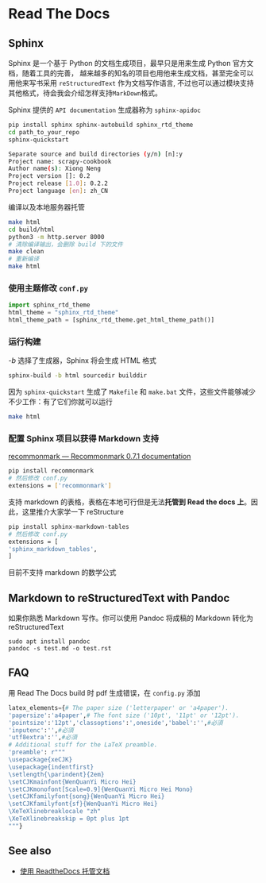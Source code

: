 # Read The Docs

## Sphinx

Sphinx 是一个基于 Python 的文档生成项目，最早只是用来生成 Python 官方文档，随着工具的完善， 越来越多的知名的项目也用他来生成文档，甚至完全可以用他来写书采用 `reStructuredText` 作为文档写作语言, 不过也可以通过模块支持其他格式，待会我会介绍怎样支持`MarkDown`格式。

Sphinx 提供的 `API documentation` 生成器称为 `sphinx-apidoc`

```bash
pip install sphinx sphinx-autobuild sphinx_rtd_theme
cd path_to_your_repo
sphinx-quickstart
```

```bash
Separate source and build directories (y/n) [n]:y  
Project name: scrapy-cookbook  
Author name(s): Xiong Neng  
Project version []: 0.2  
Project release [1.0]: 0.2.2  
Project language [en]: zh_CN
```

编译以及本地服务器托管

```bash
make html
cd build/html
python3 -m http.server 8000
# 清除编译输出，会删除 build 下的文件
make clean
# 重新编译
make html
```

### 使用主题修改 `conf.py`

```python
import sphinx_rtd_theme
html_theme = "sphinx_rtd_theme"
html_theme_path = [sphinx_rtd_theme.get_html_theme_path()]
```

### 运行构建

*-b* 选择了生成器，Sphinx 将会生成 HTML 格式

```bash
sphinx-build -b html sourcedir builddir
```

因为 `sphinx-quickstart` 生成了 `Makefile` 和 `make.bat` 文件，这些文件能够减少不少工作：有了它们你就可以运行

```bash
make html
```

### 配置 Sphinx 项目以获得 Markdown 支持

[recommonmark — Recommonmark 0.7.1 documentation](https://recommonmark.readthedocs.io/en/latest/index.html)

```bash
pip install recommonmark
# 然后修改 conf.py
extensions = ['recommonmark']
```

支持 markdown 的表格，表格在本地可行但是无法**托管到 Read the docs 上**。因此，这里推介大家学一下 reStructure

```bash
pip install sphinx-markdown-tables
# 然后修改 conf.py
extensions = [
'sphinx_markdown_tables',
]
```

目前不支持 markdown 的数学公式

## Markdown to reStructuredText with Pandoc 

如果你熟悉 Markdown 写作。你可以使用 Pandoc 将成稿的 Markdown 转化为 reStructuredText

```shell
sudo apt install pandoc
pandoc -s test.md -o test.rst
```

## FAQ

用 Read The Docs build 时 pdf 生成错误，在 `config.py` 添加

```python
latex_elements={# The paper size ('letterpaper' or 'a4paper').
'papersize':'a4paper',# The font size ('10pt', '11pt' or '12pt').
'pointsize':'12pt','classoptions':',oneside','babel':'',#必須
'inputenc':'',#必須
'utf8extra':'',#必須
# Additional stuff for the LaTeX preamble.
'preamble': r"""
\usepackage{xeCJK}
\usepackage{indentfirst}
\setlength{\parindent}{2em}
\setCJKmainfont{WenQuanYi Micro Hei}
\setCJKmonofont[Scale=0.9]{WenQuanYi Micro Hei Mono}
\setCJKfamilyfont{song}{WenQuanYi Micro Hei}
\setCJKfamilyfont{sf}{WenQuanYi Micro Hei}
\XeTeXlinebreaklocale "zh"
\XeTeXlinebreakskip = 0pt plus 1pt
"""}
```

## See also

- [使用 ReadtheDocs 托管文档](https://www.xncoding.com/2017/01/22/fullstack/readthedoc.html)